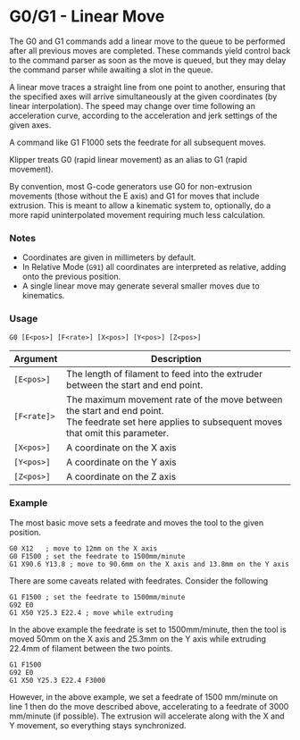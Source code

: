 <!--
Copyright (C) 2016,2017  Kevin O'Connor <kevin@koconnor.net>

This file may be distributed under the terms of the GNU GPLv3 license.

based on Marlin Firmware Documentation.
Copyright (C) 2016, 2017 MarlinFirmware [https://github.com/MarlinFirmware/Marlin]
-->

# G0/G1 - Linear Move

The G0 and G1 commands add a linear move to the queue to be performed after all previous moves are completed. These commands yield control back to the command parser as soon as the move is queued, but they may delay the command parser while awaiting a slot in the queue.

A linear move traces a straight line from one point to another, ensuring that the specified axes will arrive simultaneously at the given coordinates (by linear interpolation). The speed may change over time following an acceleration curve, according to the acceleration and jerk settings of the given axes.

A command like G1 F1000 sets the feedrate for all subsequent moves.

Klipper treats G0 (rapid linear movement) as an alias to G1 (rapid movement).

By convention, most G-code generators use G0 for non-extrusion movements (those without the E axis) and G1 for moves that include extrusion. This is meant to allow a kinematic system to, optionally, do a more rapid uninterpolated movement requiring much less calculation.


### Notes

- Coordinates are given in millimeters by default.
- In Relative Mode (`G91`) all coordinates are interpreted as relative, adding onto the previous position.
- A single linear move may generate several smaller moves due to kinematics.


### Usage

``` G0 [E<pos>] [F<rate>] [X<pos>] [Y<pos>] [Z<pos>] ```

| Argument    | Description |
| ----------- | ----------- |
| `[E<pos>]`  | The length of filament to feed into the extruder between the start and end point. |
| `[F<rate]>` | The maximum movement rate of the move between the start and end point.<br> The feedrate set here applies to subsequent moves that omit this parameter.  |
| `[X<pos>]`  | A coordinate on the X axis |
| `[Y<pos>]`  | A coordinate on the Y axis |
| `[Z<pos>]`  | A coordinate on the Z axis |


### Example

The most basic move sets a feedrate and moves the tool to the given position.

```
G0 X12   ; move to 12mm on the X axis
G0 F1500 ; set the feedrate to 1500mm/minute
G1 X90.6 Y13.8 ; move to 90.6mm on the X axis and 13.8mm on the Y axis
```

There are some caveats related with feedrates. Consider the following

```
G1 F1500 ; set the feedrate to 1500mm/minute
G92 E0
G1 X50 Y25.3 E22.4 ; move while extruding
```
In the above example the feedrate is set to 1500mm/minute, then the tool is moved 50mm on the X axis and 25.3mm on the Y axis while extruding 22.4mm of filament between the two points.

```
G1 F1500
G92 E0
G1 X50 Y25.3 E22.4 F3000
```
However, in the above example, we set a feedrate of 1500 mm/minute on line 1 then do the move described above, accelerating to a feedrate of 3000 mm/minute (if possible). The extrusion will accelerate along with the X and Y movement, so everything stays synchronized.
